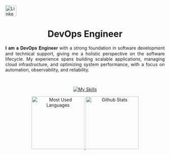 <a href="https://www.linkedin.com/in/ja-lourenco/" target="_blank" rel="author">
  <img height="35px" alt="LinkedIn" src="https://img.shields.io/badge/linkedin-0A66C2?style=for-the-badge&logo=linkedin&logoColor=white" />
</a>

<h1 align=center> DevOps Engineer </h1>

<p align="justify">𝐈 𝐚𝐦 𝐚 𝐃𝐞𝐯𝐎𝐩𝐬 𝐄𝐧𝐠𝐢𝐧𝐞𝐞𝐫 with a strong foundation in software development and technical support, giving me a holistic perspective on the software lifecycle. My experience spans building scalable applications, managing cloud infrastructure, and optimizing system performance, with a focus on automation, observability, and reliability.</p>

<br>

<div align="center">
  
  [![My Skills](https://skillicons.dev/icons?i=aws,gcp,docker,linux,bash,gitlab,prometheus,grafana,js,ts,nodejs)](https://skillicons.dev)
</div>

<div align="center">
  <a href="https://github.com/JA-Lourenco">
    <img height="167em" alt="Most Used Languages" src="https://github-readme-stats.vercel.app/api/top-langs/?username=JA-Lourenco&layout=donut&theme=nord"/>
    <img height="167em" alt="Github Stats" src="https://github-readme-stats.vercel.app/api?username=JA-Lourenco&theme=nord&show_icons=true&include_all_commits=true&count_private=true" />
  </a>
</div>





